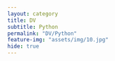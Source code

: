 ```yaml
---
layout: category
title: DV
subtitle: Python
permalink: "DV/Python"
feature-img: "assets/img/10.jpg"
hide: true
---
```

